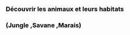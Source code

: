 <html>
<head>
  <meta charset="UTF-8" >
  
  <style>
    h3{ color:black;
       }
   body{background-image:url("‪C:\Users\Jacques ATTAL\Desktop\Logo Elephant.jpg");}
      
  </style>
</head>
  
<body>
  <h3>Découvrir les animaux et leurs habitats </h3> 
  <h3>(Jungle ,Savane ,Marais)</h3> 
</body>
</html> 

  

